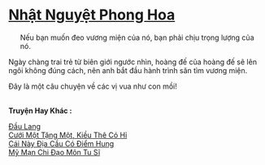 <a href="https://truyentiki.com/nhat-nguyet-phong-hoa.33500/" title="Nhật Nguyệt Phong Hoa"><h1>Nhật Nguyệt Phong Hoa</h1></a><div style="display:table"><img align="right" style="float: left; padding: 10px;" src="https://truyentiki.com/images/story/200x260/nhat-nguyet-phong-hoa-1591199625.jpg" alt="">Nếu bạn muốn đeo vương miện của nó, bạn phải chịu trọng lượng của nó. <p></p> Ngày chàng trai trẻ từ biên giới ngước nhìn, hoàng đế của hoàng đế sẽ lên ngôi không đúng cách, nên anh bắt đầu hành trình săn tìm vương miện. <p></p> Đây là một câu chuyện về các vị vua như con mồi!</div><p><br><b>Truyện Hay Khác :</b></p><a href="https://truyentiki.com/dau-lang.33499/" alt="Đầu Lang">Đầu Lang</a><br/><a href="https://github.com/nownovels/top500/tree/master/truyenhay/33887/" alt="Cưới Một Tặng Một, Kiều Thê Có Hỉ">Cưới Một Tặng Một, Kiều Thê Có Hỉ</a><br/><a href="https://github.com/nownovels/top500/tree/master/truyenhay/33543/" alt="Cái Này Địa Cầu Có Điểm Hung">Cái Này Địa Cầu Có Điểm Hung</a><br/><a href="https://github.com/nownovels/top500/tree/master/truyenhay/33648/" alt="Mỹ Mạn Chi Đạo Môn Tu Sĩ">Mỹ Mạn Chi Đạo Môn Tu Sĩ</a><br/>